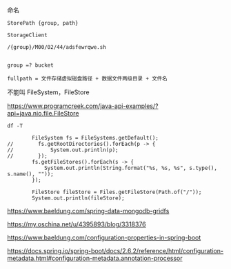 命名

```
StorePath {group, path}

StorageClient

/{group}/M00/02/44/adsfewrqwe.sh


group =? bucket

fullpath = 文件存储虚拟磁盘路径 + 数据文件两级目录 + 文件名
```



不能叫 FileSystem，FileStore

https://www.programcreek.com/java-api-examples/?api=java.nio.file.FileStore

```
df -T

        FileSystem fs = FileSystems.getDefault();
//        fs.getRootDirectories().forEach(p -> {
//            System.out.println(p);
//        });
        fs.getFileStores().forEach(s -> {
            System.out.println(String.format("%s, %s, %s", s.type(), s.name(), ""));
        });

        FileStore fileStore = Files.getFileStore(Path.of("/"));
        System.out.println(fileStore);
```



https://www.baeldung.com/spring-data-mongodb-gridfs

https://my.oschina.net/u/4395893/blog/3318376

https://www.baeldung.com/configuration-properties-in-spring-boot

https://docs.spring.io/spring-boot/docs/2.6.2/reference/html/configuration-metadata.html#configuration-metadata.annotation-processor